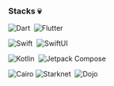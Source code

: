 <!-- ## Hi there 👋


**codeZe-us/codeZe-us** is a ✨ _special_ ✨ repository because its `README.md` (this file) appears on your GitHub profile.

Here are some ideas to get you started:

- 🔭 I’m currently working on ...
- 🌱 I’m currently learning ...
- 👯 I’m looking to collaborate on ...
- 🤔 I’m looking for help with ...
- 💬 Ask me about ...
- 📫 How to reach me: ...
- 😄 Pronouns: ...
- ⚡ Fun fact: ...
-->
### Stacks 💀

![Dart](https://img.shields.io/badge/Dart-05122A?style=flat&logo=dart)&nbsp;
![Flutter](https://img.shields.io/badge/Flutter-02569B?style=flat&logo=flutter)&nbsp;

![Swift](https://img.shields.io/badge/Swift-05122A?style=flat&logo=swift)&nbsp;
![SwiftUI](https://img.shields.io/badge/SwiftUI-000000?style=flat&logo=swift)&nbsp;

![Kotlin](https://img.shields.io/badge/Kotlin-000000?style=flat&logo=kotlin)&nbsp;
![Jetpack Compose](https://img.shields.io/badge/Jetpack_Compose-000000?style=flat&logo=jetpackcompose)&nbsp;

![Cairo](https://img.shields.io/badge/Cairo-orange?style=flat&logo=cairo)
![Starknet](https://img.shields.io/badge/Starknet-blue?style=flat&logo=starknet)&nbsp;
![Dojo](https://img.shields.io/badge/Dojo-red?style=flat&logo=dojo)&nbsp;

<br/>


